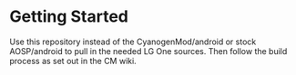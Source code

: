 Getting Started
===============

Use this repository instead of the CyanogenMod/android or stock AOSP/android to pull in the needed LG One sources.  Then follow the build process as set out in the CM wiki.
